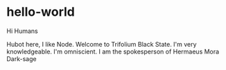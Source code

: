 # hello-world

Hi Humans

 Hubot here, I like Node. Welcome to Trifolium Black State.
I'm very knowledgeable. I'm omniscient.
I am the spokesperson of Hermaeus Mora
Dark-sage
